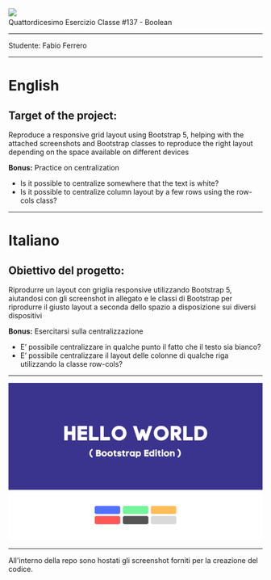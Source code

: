 <img src="https://lwfiles.mycourse.app/6368e5089f20781a7e4f1805-public/2c162927114072f9ebbf04043a593fb9.png" width="200">
<br>
Quattordicesimo Esercizio Classe #137 - Boolean

---

Studente: Fabio Ferrero

---
# English

## Target of the project:
Reproduce a responsive grid layout using Bootstrap 5, helping with the attached screenshots and Bootstrap classes to reproduce the right layout depending on the space available on different devices

<strong>Bonus:</strong>
Practice on centralization
- Is it possible to centralize somewhere that the text is white?
- Is it possible to centralize column layout by a few rows using the row-cols class?

---
# Italiano

## Obiettivo del progetto:
Riprodurre un layout con griglia responsive utilizzando Bootstrap 5, aiutandosi con gli screenshot in allegato e le classi di Bootstrap per riprodurre il giusto layout a seconda dello spazio a disposizione sui diversi dispositivi

<strong>Bonus:</strong>
Esercitarsi sulla centralizzazione
- E’ possibile centralizzare in qualche punto il fatto che il testo sia bianco?
- E’ possibile centralizzare il layout delle colonne di qualche riga utilizzando la classe row-cols?

---

<img src="./Readme-Cover-Img.png">

---
All'interno della repo sono hostati gli screenshot forniti per la creazione del codice.